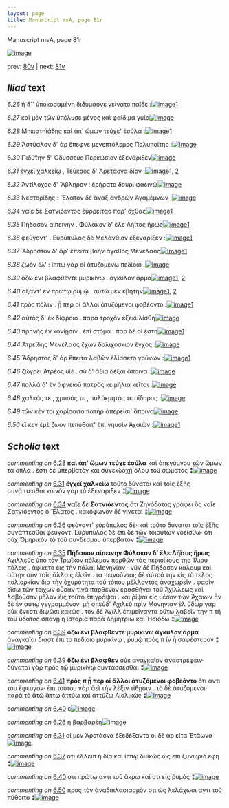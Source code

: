 ```yaml
---
layout: page
title: Manuscript msA, page 81r
---
```


Manuscript msA, page 81r

[![image](http://www.homermultitext.org/iipsrv?OBJ=IIP,1.0&FIF=/project/homer/pyramidal/deepzoom/hmt/vaimg/2017a/VA081RN_0082.tif&WID=100&CVT=JPEG)](http://www.homermultitext.org/ict2/?urn=urn:cite2:hmt:vaimg.2017a:VA081RN_0082)

prev:  [80v](../80v) | next:  [81v](../81v)

## *Iliad* text

*6.26* <a id="6.26"/> ἡ δ`' ὑποκοσαμένη διδυμάονε γείνατο παῖδε :[![image](http://www.homermultitext.org/iipsrv?OBJ=IIP,1.0&FIF=/project/homer/pyramidal/deepzoom/hmt/vaimg/2017a/VA081RN_0082.tif&RGN=0.155,0.2141,0.438,0.0301&WID=1000&CVT=JPEG)](http://www.homermultitext.org/ict2/?urn=urn:cite2:hmt:vaimg.2017a:VA081RN_0082@0.155,0.2141,0.438,0.0301)[1](#msAil_6.283)

*6.27* <a id="6.27"/> καὶ μὲν τῶν ὑπέλυσε μένος καὶ φαίδιμα γυῖα[![image](http://www.homermultitext.org/iipsrv?OBJ=IIP,1.0&FIF=/project/homer/pyramidal/deepzoom/hmt/vaimg/2017a/VA081RN_0082.tif&RGN=0.157,0.2367,0.438,0.0301&WID=1000&CVT=JPEG)](http://www.homermultitext.org/ict2/?urn=urn:cite2:hmt:vaimg.2017a:VA081RN_0082@0.157,0.2367,0.438,0.0301)

*6.28* <a id="6.28"/> Μηκιστηϊάδης καὶ ἀπ' ὤμων τεύχε' ἐσύλα :[![image](http://www.homermultitext.org/iipsrv?OBJ=IIP,1.0&FIF=/project/homer/pyramidal/deepzoom/hmt/vaimg/2017a/VA081RN_0082.tif&RGN=0.144,0.2554,0.438,0.0308&WID=1000&CVT=JPEG)](http://www.homermultitext.org/ict2/?urn=urn:cite2:hmt:vaimg.2017a:VA081RN_0082@0.144,0.2554,0.438,0.0308)[1](#msA_6.11)

*6.29* <a id="6.29"/> Ἀστύαλον δ' ὰρ ἔπεφνε μενεπτόλεμος Πολυποίτης :[![image](http://www.homermultitext.org/iipsrv?OBJ=IIP,1.0&FIF=/project/homer/pyramidal/deepzoom/hmt/vaimg/2017a/VA081RN_0082.tif&RGN=0.15,0.2742,0.438,0.027&WID=1000&CVT=JPEG)](http://www.homermultitext.org/ict2/?urn=urn:cite2:hmt:vaimg.2017a:VA081RN_0082@0.15,0.2742,0.438,0.027)

*6.30* <a id="6.30"/> Πιδύ̄την δ' Ὀδυσσεὺς Περκώσιον ἐξενάριξεν[![image](http://www.homermultitext.org/iipsrv?OBJ=IIP,1.0&FIF=/project/homer/pyramidal/deepzoom/hmt/vaimg/2017a/VA081RN_0082.tif&RGN=0.151,0.2923,0.438,0.0331&WID=1000&CVT=JPEG)](http://www.homermultitext.org/ict2/?urn=urn:cite2:hmt:vaimg.2017a:VA081RN_0082@0.151,0.2923,0.438,0.0331)

*6.31* <a id="6.31"/> ἔγχεϊ χαλκείῳ , Τεῦκρος δ' Ἀρετάονα δῖον :[![image](http://www.homermultitext.org/iipsrv?OBJ=IIP,1.0&FIF=/project/homer/pyramidal/deepzoom/hmt/vaimg/2017a/VA081RN_0082.tif&RGN=0.151,0.3088,0.438,0.0331&WID=1000&CVT=JPEG)](http://www.homermultitext.org/ict2/?urn=urn:cite2:hmt:vaimg.2017a:VA081RN_0082@0.151,0.3088,0.438,0.0331)[1](#msAim_6.210), [2](#msA_6.12)

*6.32* <a id="6.32"/> Ἀντίλοχος δ' Ἄβληρον : ἐρήρατο δουρὶ φαεινῷ[![image](http://www.homermultitext.org/iipsrv?OBJ=IIP,1.0&FIF=/project/homer/pyramidal/deepzoom/hmt/vaimg/2017a/VA081RN_0082.tif&RGN=0.155,0.3313,0.438,0.027&WID=1000&CVT=JPEG)](http://www.homermultitext.org/ict2/?urn=urn:cite2:hmt:vaimg.2017a:VA081RN_0082@0.155,0.3313,0.438,0.027)

*6.33* <a id="6.33"/> Νεστορίδης : Ἔλατον δὲ ἄναξ ἀνδρῶν Ἀγαμέμνων ,[![image](http://www.homermultitext.org/iipsrv?OBJ=IIP,1.0&FIF=/project/homer/pyramidal/deepzoom/hmt/vaimg/2017a/VA081RN_0082.tif&RGN=0.157,0.3486,0.438,0.0316&WID=1000&CVT=JPEG)](http://www.homermultitext.org/ict2/?urn=urn:cite2:hmt:vaimg.2017a:VA081RN_0082@0.157,0.3486,0.438,0.0316)

*6.34* <a id="6.34"/> ναῖε δὲ Σατνιόεντος ἐϋρρείταο παρ' ὄχθας[![image](http://www.homermultitext.org/iipsrv?OBJ=IIP,1.0&FIF=/project/homer/pyramidal/deepzoom/hmt/vaimg/2017a/VA081RN_0082.tif&RGN=0.158,0.3689,0.438,0.0308&WID=1000&CVT=JPEG)](http://www.homermultitext.org/ict2/?urn=urn:cite2:hmt:vaimg.2017a:VA081RN_0082@0.158,0.3689,0.438,0.0308)[1](#msA_6.13)

*6.35* <a id="6.35"/> Πήδασον αἰπεινήν . Φύλακον δ' ἕλε Λήϊτος ἥρως[![image](http://www.homermultitext.org/iipsrv?OBJ=IIP,1.0&FIF=/project/homer/pyramidal/deepzoom/hmt/vaimg/2017a/VA081RN_0082.tif&RGN=0.156,0.3877,0.474,0.0316&WID=1000&CVT=JPEG)](http://www.homermultitext.org/ict2/?urn=urn:cite2:hmt:vaimg.2017a:VA081RN_0082@0.156,0.3877,0.474,0.0316)[1](#msA_6.15)

*6.36* <a id="6.36"/> φεύγοντ' . Εὐρύπυλος δὲ Μελάνθιον ἐξεναρίξεν :[![image](http://www.homermultitext.org/iipsrv?OBJ=IIP,1.0&FIF=/project/homer/pyramidal/deepzoom/hmt/vaimg/2017a/VA081RN_0082.tif&RGN=0.15,0.4072,0.474,0.0316&WID=1000&CVT=JPEG)](http://www.homermultitext.org/ict2/?urn=urn:cite2:hmt:vaimg.2017a:VA081RN_0082@0.15,0.4072,0.474,0.0316)[1](#msA_6.14)

*6.37* <a id="6.37"/> Ἄδρηστον δ' ἂρ' ἔπειτα βοὴν ἀγαθὸς Μενέλαος[![image](http://www.homermultitext.org/iipsrv?OBJ=IIP,1.0&FIF=/project/homer/pyramidal/deepzoom/hmt/vaimg/2017a/VA081RN_0082.tif&RGN=0.14,0.4252,0.474,0.0316&WID=1000&CVT=JPEG)](http://www.homermultitext.org/ict2/?urn=urn:cite2:hmt:vaimg.2017a:VA081RN_0082@0.14,0.4252,0.474,0.0316)[1](#msAim_6.211)

*6.38* <a id="6.38"/> ζωὸν ἕλ' : ἵππω γὰρ οἱ ἀτυζομένω πεδίοιο .[![image](http://www.homermultitext.org/iipsrv?OBJ=IIP,1.0&FIF=/project/homer/pyramidal/deepzoom/hmt/vaimg/2017a/VA081RN_0082.tif&RGN=0.13,0.447,0.474,0.0316&WID=1000&CVT=JPEG)](http://www.homermultitext.org/ict2/?urn=urn:cite2:hmt:vaimg.2017a:VA081RN_0082@0.13,0.447,0.474,0.0316)

*6.39* <a id="6.39"/> ὄζω ἐνι βλαφθέντε μυρικίνῳ . ἀγκύλον ἅρμα[![image](http://www.homermultitext.org/iipsrv?OBJ=IIP,1.0&FIF=/project/homer/pyramidal/deepzoom/hmt/vaimg/2017a/VA081RN_0082.tif&RGN=0.129,0.4643,0.474,0.0316&WID=1000&CVT=JPEG)](http://www.homermultitext.org/ict2/?urn=urn:cite2:hmt:vaimg.2017a:VA081RN_0082@0.129,0.4643,0.474,0.0316)[1](#msA_6.17), [2](#msA_6.16)

*6.40* <a id="6.40"/> ἄξαντ' ἐν πρώτῳ ῥυμῷ . αὐτῶ μὲν ἐβήτην[![image](http://www.homermultitext.org/iipsrv?OBJ=IIP,1.0&FIF=/project/homer/pyramidal/deepzoom/hmt/vaimg/2017a/VA081RN_0082.tif&RGN=0.145,0.4846,0.474,0.0316&WID=1000&CVT=JPEG)](http://www.homermultitext.org/ict2/?urn=urn:cite2:hmt:vaimg.2017a:VA081RN_0082@0.145,0.4846,0.474,0.0316)[1](#msAint_6.164), [2](#msAil_6.A4)

*6.41* <a id="6.41"/> πρὸς πόλιν . ᾗ περ οἱ ἄλλοι ἀτυζόμενοι φοβέοντο :[![image](http://www.homermultitext.org/iipsrv?OBJ=IIP,1.0&FIF=/project/homer/pyramidal/deepzoom/hmt/vaimg/2017a/VA081RN_0082.tif&RGN=0.147,0.4996,0.474,0.0316&WID=1000&CVT=JPEG)](http://www.homermultitext.org/ict2/?urn=urn:cite2:hmt:vaimg.2017a:VA081RN_0082@0.147,0.4996,0.474,0.0316)[1](#msA_6.18)

*6.42* <a id="6.42"/> αὐτὸς δ' ἐκ δίφροιο . παρὰ τροχὸν ἐξεκυλίσθη[![image](http://www.homermultitext.org/iipsrv?OBJ=IIP,1.0&FIF=/project/homer/pyramidal/deepzoom/hmt/vaimg/2017a/VA081RN_0082.tif&RGN=0.149,0.5229,0.474,0.0316&WID=1000&CVT=JPEG)](http://www.homermultitext.org/ict2/?urn=urn:cite2:hmt:vaimg.2017a:VA081RN_0082@0.149,0.5229,0.474,0.0316)

*6.43* <a id="6.43"/> πρηνὴς ἐν κονίῃσιν . ἐπὶ στόμα : παρ δέ οἱ έστη[![image](http://www.homermultitext.org/iipsrv?OBJ=IIP,1.0&FIF=/project/homer/pyramidal/deepzoom/hmt/vaimg/2017a/VA081RN_0082.tif&RGN=0.146,0.5424,0.474,0.0316&WID=1000&CVT=JPEG)](http://www.homermultitext.org/ict2/?urn=urn:cite2:hmt:vaimg.2017a:VA081RN_0082@0.146,0.5424,0.474,0.0316)[1](#msA_6.19)

*6.44* <a id="6.44"/> Ἀτρείδης Μενέλαος ἔχων δολιχόσκιον ἔγχος :[![image](http://www.homermultitext.org/iipsrv?OBJ=IIP,1.0&FIF=/project/homer/pyramidal/deepzoom/hmt/vaimg/2017a/VA081RN_0082.tif&RGN=0.146,0.5612,0.474,0.0316&WID=1000&CVT=JPEG)](http://www.homermultitext.org/ict2/?urn=urn:cite2:hmt:vaimg.2017a:VA081RN_0082@0.146,0.5612,0.474,0.0316)

*6.45* <a id="6.45"/> Ἄδρηστος δ' ὰρ ἔπειτα λαβῶν ἐλίσσετο γούνων :[![image](http://www.homermultitext.org/iipsrv?OBJ=IIP,1.0&FIF=/project/homer/pyramidal/deepzoom/hmt/vaimg/2017a/VA081RN_0082.tif&RGN=0.147,0.5823,0.474,0.0316&WID=1000&CVT=JPEG)](http://www.homermultitext.org/ict2/?urn=urn:cite2:hmt:vaimg.2017a:VA081RN_0082@0.147,0.5823,0.474,0.0316)[1](#msA_6.20)

*6.46* <a id="6.46"/> ζώγρει Ἀτρέος υἱὲ . σὺ δ' ἄξια δέξαι ἄποινα :[![image](http://www.homermultitext.org/iipsrv?OBJ=IIP,1.0&FIF=/project/homer/pyramidal/deepzoom/hmt/vaimg/2017a/VA081RN_0082.tif&RGN=0.143,0.6003,0.474,0.0316&WID=1000&CVT=JPEG)](http://www.homermultitext.org/ict2/?urn=urn:cite2:hmt:vaimg.2017a:VA081RN_0082@0.143,0.6003,0.474,0.0316)

*6.47* <a id="6.47"/> πολλὰ δ' ἐν ἀφνειοῦ πατρὸς κειμήλια κεῖται .[![image](http://www.homermultitext.org/iipsrv?OBJ=IIP,1.0&FIF=/project/homer/pyramidal/deepzoom/hmt/vaimg/2017a/VA081RN_0082.tif&RGN=0.139,0.6221,0.474,0.0316&WID=1000&CVT=JPEG)](http://www.homermultitext.org/ict2/?urn=urn:cite2:hmt:vaimg.2017a:VA081RN_0082@0.139,0.6221,0.474,0.0316)

*6.48* <a id="6.48"/> χαλκός τε , χρυσός τε , πολύκμητός τε σίδηρος :[![image](http://www.homermultitext.org/iipsrv?OBJ=IIP,1.0&FIF=/project/homer/pyramidal/deepzoom/hmt/vaimg/2017a/VA081RN_0082.tif&RGN=0.132,0.6379,0.474,0.0316&WID=1000&CVT=JPEG)](http://www.homermultitext.org/ict2/?urn=urn:cite2:hmt:vaimg.2017a:VA081RN_0082@0.132,0.6379,0.474,0.0316)

*6.49* <a id="6.49"/> τῶν κέν τοι χαρίσαιτο πατὴρ ἀπερείσι' ἄποινα[![image](http://www.homermultitext.org/iipsrv?OBJ=IIP,1.0&FIF=/project/homer/pyramidal/deepzoom/hmt/vaimg/2017a/VA081RN_0082.tif&RGN=0.151,0.6582,0.474,0.0316&WID=1000&CVT=JPEG)](http://www.homermultitext.org/ict2/?urn=urn:cite2:hmt:vaimg.2017a:VA081RN_0082@0.151,0.6582,0.474,0.0316)

*6.50* <a id="6.50"/> εἴ κεν ἐμὲ ζωὸν πεπύθοιτ' ἐπὶ νηυσὶν Ἀχαιῶν :[![image](http://www.homermultitext.org/iipsrv?OBJ=IIP,1.0&FIF=/project/homer/pyramidal/deepzoom/hmt/vaimg/2017a/VA081RN_0082.tif&RGN=0.147,0.6799,0.474,0.0316&WID=1000&CVT=JPEG)](http://www.homermultitext.org/ict2/?urn=urn:cite2:hmt:vaimg.2017a:VA081RN_0082@0.147,0.6799,0.474,0.0316)[1](#msAint_6.165)

## *Scholia* text

*commenting on* [6.28](#6.28)  <a id="msA_6.11"/> **καὶ ἀπ' ὥμων τεύχε ἐσύλα** καὶ ἀπεγύμνου τῶν ὤμων τὰ ὅπλα . ἔστι δὲ ὑπερβατὸν και συνεκδοχῇ ὅλου τοῦ σώματος ⁑[![image](http://www.homermultitext.org/iipsrv?OBJ=IIP,1.0&FIF=/project/homer/pyramidal/deepzoom/hmt/vaimg/2017a/VA081RN_0082.tif&RGN=0.16138541,0.10414938,0.62785556,0.03070539&WID=1000&CVT=JPEG)](http://www.homermultitext.org/ict2/?urn=urn:cite2:hmt:vaimg.2017a:VA081RN_0082@0.16138541,0.10414938,0.62785556,0.03070539)

*commenting on* [6.31](#6.31)  <a id="msA_6.12"/> **ἔγχεϊ χαλκείω** τοῦτο δύναται καὶ τοῖς ἑξῆς συνάπτεσθαι κοινὸν γὰρ τὸ ἐξεναριξεν ⁑[![image](http://www.homermultitext.org/iipsrv?OBJ=IIP,1.0&FIF=/project/homer/pyramidal/deepzoom/hmt/vaimg/2017a/VA081RN_0082.tif&RGN=0.32719234,0.12323651,0.47586588,0.02572614&WID=1000&CVT=JPEG)](http://www.homermultitext.org/ict2/?urn=urn:cite2:hmt:vaimg.2017a:VA081RN_0082@0.32719234,0.12323651,0.47586588,0.02572614)

*commenting on* [6.34](#6.34)  <a id="msA_6.13"/> **ναῖε δὲ Σατνιόεντος** ὅτι Ζηνόδοτος γράφει ὃς ναῖε Σατνιόεντος ὁ Ἔλατος . κακόφωνον δὲ γίνεται ⁑[![image](http://www.homermultitext.org/iipsrv?OBJ=IIP,1.0&FIF=/project/homer/pyramidal/deepzoom/hmt/vaimg/2017a/VA081RN_0082.tif&RGN=0.16138541,0.12863071,0.60519528,0.02904564&WID=1000&CVT=JPEG)](http://www.homermultitext.org/ict2/?urn=urn:cite2:hmt:vaimg.2017a:VA081RN_0082@0.16138541,0.12863071,0.60519528,0.02904564)

*commenting on* [6.36](#6.36)  <a id="msA_6.14.comment"/> φεύγοντ' εὐρύπυλος δὲ· καὶ τοῦτο δύναται τοῖς ἑξῆς συνάπτεσθαι φεύγοντ' Εὐρυπυλος δὲ ἐπι δὲ τῶν τοιούτων νοείσθω· ὅτι οὐχ Ὁμηρικὸν τὸ τοῦ συνδέσμου ὑπερβατόν ⁑[![image](http://www.homermultitext.org/iipsrv?OBJ=IIP,1.0&FIF=/project/homer/pyramidal/deepzoom/hmt/vaimg/2017a/VA081RN_0082.tif&RGN=0.16912307,0.14315353,0.60740604,0.03402490&WID=1000&CVT=JPEG)](http://www.homermultitext.org/ict2/?urn=urn:cite2:hmt:vaimg.2017a:VA081RN_0082@0.16912307,0.14315353,0.60740604,0.03402490)

*commenting on* [6.35](#6.35)  <a id="msA_6.15"/> **Πήδασον αἱπεινην Φύλακον δ' ἕλε Λήϊτος ἥρως** Ἀχιλλεὺς ὑπο τὸν Τρωϊκον πόλεμον πορθῶν τὰς περιοίκους της Ἰλιου πόλεις . ἀφίκετο ἐις τὴν πάλαι Μονηνίαν · νῦν δὲ Πήδασον καλουμ καὶ αὐτην σὺν ταῖς ἄλλαις ἑλεῖν . τα πεινοῦντος δὲ αὐτοῦ την εἰς τὸ τελος πολιορκίαν δια τὴν ὀχυρότητα τοῦ τόπου μέλλοντος ἀναχωρεῖν . φασὶν εἴσω τῶν τειχων οὖσαν τινὰ παρθένον ἐρασθῆναι τοῦ Ἀχιλλεως καὶ λαβοῦσαν μῆλον ἐις τοῦτο ἐπιγράψαι . καὶ ῥίψαι εἰς μέσον των Ἀχαιων ἦν δὲ ἐν αὐτῳ γεγραμμένον· μὴ σπεὺδ' Ἀχιλεῦ πρὶν Μονηνιαν ἑλ ὕδωρ γαρ οὐκ ἔνεστι διψῶσι κακῶς . τὸν δὲ Ἀχιλλ ἐπιμείναντα οὕτω λαβεῖν την π τῆ τοῦ ὕδατος σπάνῃ η ϊστορία παρὰ Δημητρίω καὶ Ἠσιόδω ⁑[![image](http://www.homermultitext.org/iipsrv?OBJ=IIP,1.0&FIF=/project/homer/pyramidal/deepzoom/hmt/vaimg/2017a/VA081RN_0082.tif&RGN=0.16746500,0.16473029,0.63338246,0.16058091&WID=1000&CVT=JPEG)](http://www.homermultitext.org/ict2/?urn=urn:cite2:hmt:vaimg.2017a:VA081RN_0082@0.16746500,0.16473029,0.63338246,0.16058091)

*commenting on* [6.39](#6.39)  <a id="msA_6.16"/> **ὄζω ἐνι βλαφθέντε μυρικίνω ἄγκυλον ἅρμα** ἀναγκαῖαι διαστ ἐπι το πεδίοιο μυρικίνῳ , ῥυμῷ πρὸς π ἵν ἦ σαφέστερον ⁑[![image](http://www.homermultitext.org/iipsrv?OBJ=IIP,1.0&FIF=/project/homer/pyramidal/deepzoom/hmt/vaimg/2017a/VA081RN_0082.tif&RGN=0.61090641,0.48132780,0.17575534,0.05560166&WID=1000&CVT=JPEG)](http://www.homermultitext.org/ict2/?urn=urn:cite2:hmt:vaimg.2017a:VA081RN_0082@0.61090641,0.48132780,0.17575534,0.05560166)

*commenting on* [6.39](#6.39)  <a id="msA_6.17"/> **ὄζω ἐνι βλαφθεν** οὐκ αναγκαῖον ἀναστρέφειν· δύναται γὰρ πρὸς τῷ μυρικίνῳ συντάσσεσθαι ⁑[![image](http://www.homermultitext.org/iipsrv?OBJ=IIP,1.0&FIF=/project/homer/pyramidal/deepzoom/hmt/vaimg/2017a/VA081RN_0082.tif&RGN=0.60206338,0.53029046,0.18791452,0.03900415&WID=1000&CVT=JPEG)](http://www.homermultitext.org/ict2/?urn=urn:cite2:hmt:vaimg.2017a:VA081RN_0082@0.60206338,0.53029046,0.18791452,0.03900415)

*commenting on* [6.41](#6.41)  <a id="msA_6.18"/> **πρὸς π ᾗ περ οἱ ἄλλοι ἀτυζόμενοι φοβεόντο** ὅτι ἀντι του ἔφευγον· ἐπι τούτου γὰρ ἀεὶ τὴν λέξιν τίθῃσιν . τὸ δὲ ἀτυζόμενοι· παρὰ τὸ ἄτῶ ἄττω ἀττύω καὶ ἀττύζω Αἰολικῶς ⁑[![image](http://www.homermultitext.org/iipsrv?OBJ=IIP,1.0&FIF=/project/homer/pyramidal/deepzoom/hmt/vaimg/2017a/VA081RN_0082.tif&RGN=0.59929993,0.56721992,0.19565217,0.06141079&WID=1000&CVT=JPEG)](http://www.homermultitext.org/ict2/?urn=urn:cite2:hmt:vaimg.2017a:VA081RN_0082@0.59929993,0.56721992,0.19565217,0.06141079)

*commenting on* [6.40](#6.40)  <a id="msAil_6.A4.comment"/> ε[![image](http://www.homermultitext.org/iipsrv?OBJ=IIP,1.0&FIF=/project/homer/pyramidal/deepzoom/hmt/vaimg/2017a/VA081RN_0082.tif&RGN=0.214,0.4853,0.029,0.0113&WID=1000&CVT=JPEG)](http://www.homermultitext.org/ict2/?urn=urn:cite2:hmt:vaimg.2017a:VA081RN_0082@0.214,0.4853,0.029,0.0113)

*commenting on* [6.26](#6.26)  <a id="msAil_6.283.comment"/> ἡ βαρβαρέη[![image](http://www.homermultitext.org/iipsrv?OBJ=IIP,1.0&FIF=/project/homer/pyramidal/deepzoom/hmt/vaimg/2017a/VA081RN_0082.tif&RGN=0.26989683,0.21327801,0.05305822,0.01244813&WID=1000&CVT=JPEG)](http://www.homermultitext.org/ict2/?urn=urn:cite2:hmt:vaimg.2017a:VA081RN_0082@0.26989683,0.21327801,0.05305822,0.01244813)

*commenting on* [6.31](#6.31)  <a id="msAim_6.210.comment"/> οἱ μεν Ἀρετάονα ἐξεδέξαντο οἱ δὲ ὰρ εῖτα Ἐτάωνα[![image](http://www.homermultitext.org/iipsrv?OBJ=IIP,1.0&FIF=/project/homer/pyramidal/deepzoom/hmt/vaimg/2017a/VA081RN_0082.tif&RGN=0.57995578,0.32780083,0.07737657,0.02655602&WID=1000&CVT=JPEG)](http://www.homermultitext.org/ict2/?urn=urn:cite2:hmt:vaimg.2017a:VA081RN_0082@0.57995578,0.32780083,0.07737657,0.02655602)

*commenting on* [6.37](#6.37)  <a id="msAim_6.211.comment"/> οτι ἐλλειπ ἡ δία καὶ ίππῳ δυϊκῶς ὡς επι ξυνωριδ εφη ⁑[![image](http://www.homermultitext.org/iipsrv?OBJ=IIP,1.0&FIF=/project/homer/pyramidal/deepzoom/hmt/vaimg/2017a/VA081RN_0082.tif&RGN=0.57442889,0.44854772,0.06300663,0.04107884&WID=1000&CVT=JPEG)](http://www.homermultitext.org/ict2/?urn=urn:cite2:hmt:vaimg.2017a:VA081RN_0082@0.57442889,0.44854772,0.06300663,0.04107884)

*commenting on* [6.40](#6.40)  <a id="msAint_6.164.comment"/> οτι πρώτῳ αντι τοῦ ἄκρω καὶ οτι εἰς ῥυμός ⁑[![image](http://www.homermultitext.org/iipsrv?OBJ=IIP,1.0&FIF=/project/homer/pyramidal/deepzoom/hmt/vaimg/2017a/VA081RN_0082.tif&RGN=0.10390567,0.48838174,0.05195284,0.02780083&WID=1000&CVT=JPEG)](http://www.homermultitext.org/ict2/?urn=urn:cite2:hmt:vaimg.2017a:VA081RN_0082@0.10390567,0.48838174,0.05195284,0.02780083)

*commenting on* [6.50](#6.50)  <a id="msAint_6.165.comment"/> προς τὸν ἀναδιπλασιασμὸν οτι ὡς λελάχωσι αντι τοῦ πύθοιτο ⁑[![image](http://www.homermultitext.org/iipsrv?OBJ=IIP,1.0&FIF=/project/homer/pyramidal/deepzoom/hmt/vaimg/2017a/VA081RN_0082.tif&RGN=0.10058954,0.68049793,0.15585851,0.03112033&WID=1000&CVT=JPEG)](http://www.homermultitext.org/ict2/?urn=urn:cite2:hmt:vaimg.2017a:VA081RN_0082@0.10058954,0.68049793,0.15585851,0.03112033)